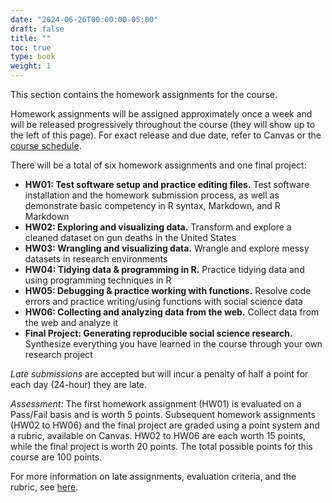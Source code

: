 ```yaml
---
date: "2024-06-26T00:00:00-05:00"
draft: false
title: ""
toc: true
type: book
weight: 1
---
```


<!--
---
header:
  caption: ""
  image: ""
title: Homework assignments
view: 2
type: post
draft: false
---
-->

This section contains the homework assignments for the course. 

Homework assignments will be assigned approximately once a week and will be released progressively throughout the course (they will show up to the left of this page). For exact release and due date, refer to Canvas or the [course schedule](https://docs.google.com/spreadsheets/d/1h7_TmhUr5k7BGT3h-F4VJMUEEUtvvhqw/edit?usp=sharing&ouid=112534119211880791899&rtpof=true&sd=true). 

There will be a total of six homework assignments and one final project:

- **HW01: Test software setup and practice editing files.** Test software installation and the homework submission process, as well as demonstrate basic competency in R syntax, Markdown, and R Markdown
- **HW02: Exploring and visualizing data.** Transform and explore a cleaned dataset on gun deaths in the United States
- **HW03: Wrangling and visualizing data.** Wrangle and explore messy datasets in research environments
- **HW04: Tidying data & programming in R.** Practice tidying data and using programming techniques in R
- **HW05: Debugging & practice working with functions.** Resolve code errors and practice writing/using functions with social science data 
- **HW06: Collecting and analyzing data from the web.** Collect data from the web and analyze it
- **Final Project: Generating reproducible social science research.** Synthesize everything you have learned in the course through your own research project

*Late submissions* are accepted but will incur a penalty of half a point for each day (24-hour) they are late.

*Assessment:* The first homework assignment (HW01) is evaluated on a Pass/Fail basis and is worth 5 points. Subsequent homework assignments (HW02 to HW06) and the final project are graded using a point system and a rubric, available on Canvas. HW02 to HW06 are each worth 15 points, while the final project is worth 20 points. The total possible points for this course are 100 points.

For more information on late assignments, evaluation criteria, and the rubric, see [here](https://computing-soc-sci.netlify.app/faq/homework-evaluations/).